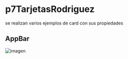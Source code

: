 # p7TarjetasRodriguez
se realizan varios ejemplos de card con sus propiedades

## AppBar
![imagen](https://github.com/user-attachments/assets/b19a8fff-8513-48f8-bb9b-e1ca28dd80ed)

